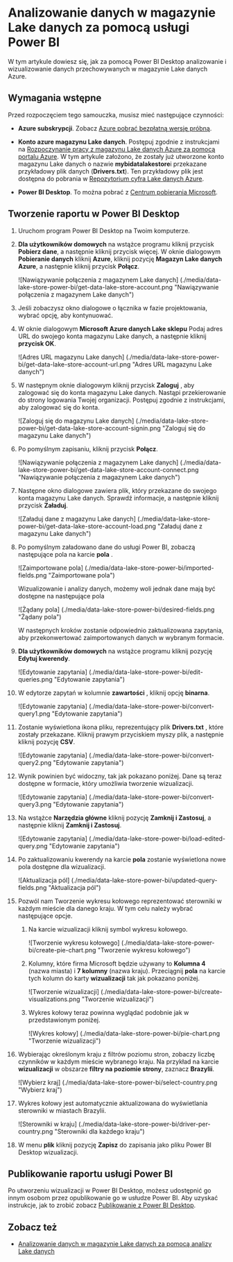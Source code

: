 <properties
   pageTitle="Analizowanie danych w magazynie Lake danych za pomocą usługi Power BI | Microsoft Azure"
   description="Analizowanie danych przechowywanych w magazynie Lake danych Azure za pomocą usługi Power BI"
   services="data-lake-store" 
   documentationCenter=""
   authors="nitinme"
   manager="jhubbard"
   editor="cgronlun"/>

<tags
   ms.service="data-lake-store"
   ms.devlang="na"
   ms.topic="article"
   ms.tgt_pltfrm="na"
   ms.workload="big-data"
   ms.date="10/05/2016"
   ms.author="nitinme"/>

# <a name="analyze-data-in-data-lake-store-by-using-power-bi"></a>Analizowanie danych w magazynie Lake danych za pomocą usługi Power BI

W tym artykule dowiesz się, jak za pomocą Power BI Desktop analizowanie i wizualizowanie danych przechowywanych w magazynie Lake danych Azure.

## <a name="prerequisites"></a>Wymagania wstępne

Przed rozpoczęciem tego samouczka, musisz mieć następujące czynności:

- **Azure subskrypcji**. Zobacz [Azure pobrać bezpłatną wersję próbną](https://azure.microsoft.com/pricing/free-trial/).

- **Konto azure magazynu Lake danych**. Postępuj zgodnie z instrukcjami na [Rozpoczynanie pracy z magazynu Lake danych Azure za pomocą portalu Azure](data-lake-store-get-started-portal.md). W tym artykule założono, że zostały już utworzone konto magazynu Lake danych o nazwie **mybidatalakestore**i przekazane przykładowy plik danych (**Drivers.txt**). Ten przykładowy plik jest dostępna do pobrania w [Repozytorium cyfra Lake danych Azure](https://github.com/Azure/usql/tree/master/Examples/Samples/Data/AmbulanceData/Drivers.txt).

- **Power BI Desktop**. To można pobrać z [Centrum pobierania Microsoft](https://www.microsoft.com/en-us/download/details.aspx?id=45331). 


## <a name="create-a-report-in-power-bi-desktop"></a>Tworzenie raportu w Power BI Desktop

1. Uruchom program Power BI Desktop na Twoim komputerze.

2. **Dla użytkowników domowych** na wstążce programu kliknij przycisk **Pobierz dane**, a następnie kliknij przycisk więcej. W oknie dialogowym **Pobieranie danych** kliknij **Azure**, kliknij pozycję **Magazyn Lake danych Azure**, a następnie kliknij przycisk **Połącz**.

    ![Nawiązywanie połączenia z magazynem Lake danych] (./media/data-lake-store-power-bi/get-data-lake-store-account.png "Nawiązywanie połączenia z magazynem Lake danych")

3. Jeśli zobaczysz okno dialogowe o łącznika w fazie projektowania, wybrać opcję, aby kontynuować.

4. W oknie dialogowym **Microsoft Azure danych Lake sklepu** Podaj adres URL do swojego konta magazynu Lake danych, a następnie kliknij **przycisk OK**.

    ![Adres URL magazynu Lake danych] (./media/data-lake-store-power-bi/get-data-lake-store-account-url.png "Adres URL magazynu Lake danych")

5. W następnym oknie dialogowym kliknij przycisk **Zaloguj** , aby zalogować się do konta magazynu Lake danych. Nastąpi przekierowanie do strony logowania Twojej organizacji. Postępuj zgodnie z instrukcjami, aby zalogować się do konta.

    ![Zaloguj się do magazynu Lake danych] (./media/data-lake-store-power-bi/get-data-lake-store-account-signin.png "Zaloguj się do magazynu Lake danych")

6. Po pomyślnym zapisaniu, kliknij przycisk **Połącz**.

    ![Nawiązywanie połączenia z magazynem Lake danych] (./media/data-lake-store-power-bi/get-data-lake-store-account-connect.png "Nawiązywanie połączenia z magazynem Lake danych")

7. Następne okno dialogowe zawiera plik, który przekazane do swojego konta magazynu Lake danych. Sprawdź informacje, a następnie kliknij przycisk **Załaduj**.

    ![Załaduj dane z magazynu Lake danych] (./media/data-lake-store-power-bi/get-data-lake-store-account-load.png "Załaduj dane z magazynu Lake danych")

8. Po pomyślnym załadowano dane do usługi Power BI, zobaczą następujące pola na karcie **pola** .

    ![Zaimportowane pola] (./media/data-lake-store-power-bi/imported-fields.png "Zaimportowane pola")

    Wizualizowanie i analizy danych, możemy woli jednak dane mają być dostępne na następujące pola

    ![Żądany pola] (./media/data-lake-store-power-bi/desired-fields.png "Żądany pola")

    W następnych kroków zostanie odpowiednio zaktualizowana zapytania, aby przekonwertować zaimportowanych danych w wybranym formacie.

9. **Dla użytkowników domowych** na wstążce programu kliknij pozycję **Edytuj kwerendy**.

    ![Edytowanie zapytania] (./media/data-lake-store-power-bi/edit-queries.png "Edytowanie zapytania")

10. W edytorze zapytań w kolumnie **zawartości** , kliknij opcję **binarna**.

    ![Edytowanie zapytania] (./media/data-lake-store-power-bi/convert-query1.png "Edytowanie zapytania")

11. Zostanie wyświetlona ikona pliku, reprezentujący plik **Drivers.txt** , które zostały przekazane. Kliknij prawym przyciskiem myszy plik, a następnie kliknij pozycję **CSV**.  

    ![Edytowanie zapytania] (./media/data-lake-store-power-bi/convert-query2.png "Edytowanie zapytania")

12. Wynik powinien być widoczny, tak jak pokazano poniżej. Dane są teraz dostępne w formacie, który umożliwia tworzenie wizualizacji.

    ![Edytowanie zapytania] (./media/data-lake-store-power-bi/convert-query3.png "Edytowanie zapytania")

13. Na wstążce **Narzędzia główne** kliknij pozycję **Zamknij i Zastosuj**, a następnie kliknij **Zamknij i Zastosuj**.

    ![Edytowanie zapytania] (./media/data-lake-store-power-bi/load-edited-query.png "Edytowanie zapytania")

14. Po zaktualizowaniu kwerendy na karcie **pola** zostanie wyświetlona nowe pola dostępne dla wizualizacji.

    ![Aktualizacja pól] (./media/data-lake-store-power-bi/updated-query-fields.png "Aktualizacja pól")

15. Pozwól nam Tworzenie wykresu kołowego reprezentować sterowniki w każdym mieście dla danego kraju. W tym celu należy wybrać następujące opcje.

    1. Na karcie wizualizacji kliknij symbol wykresu kołowego.

        ![Tworzenie wykresu kołowego] (./media/data-lake-store-power-bi/create-pie-chart.png "Tworzenie wykresu kołowego")

    2. Kolumny, które firma Microsoft będzie używany to **Kolumna 4** (nazwa miasta) i **7 kolumny** (nazwa kraju). Przeciągnij **pola** na karcie tych kolumn do karty **wizualizacji** tak jak pokazano poniżej.

        ![Tworzenie wizualizacji] (./media/data-lake-store-power-bi/create-visualizations.png "Tworzenie wizualizacji")

    3. Wykres kołowy teraz powinna wyglądać podobnie jak w przedstawionym poniżej.

        ![Wykres kołowy] (./media/data-lake-store-power-bi/pie-chart.png "Tworzenie wizualizacji")

16. Wybierając określonym kraju z filtrów poziomu stron, zobaczy liczbę czynników w każdym mieście wybranego kraju. Na przykład na karcie **wizualizacji** w obszarze **filtry na poziomie strony**, zaznacz **Brazylii**.

    ![Wybierz kraj] (./media/data-lake-store-power-bi/select-country.png "Wybierz kraj")

17. Wykres kołowy jest automatycznie aktualizowana do wyświetlania sterowniki w miastach Brazylii.

    ![Sterowniki w kraju] (./media/data-lake-store-power-bi/driver-per-country.png "Sterowniki dla każdego kraju")

18. W menu **plik** kliknij pozycję **Zapisz** do zapisania jako pliku Power BI Desktop wizualizacji.

## <a name="publish-report-to-power-bi-service"></a>Publikowanie raportu usługi Power BI

Po utworzeniu wizualizacji w Power BI Desktop, możesz udostępnić go innym osobom przez opublikowanie go w usłudze Power BI. Aby uzyskać instrukcje, jak to zrobić zobacz [Publikowanie z Power BI Desktop](https://powerbi.microsoft.com/documentation/powerbi-desktop-upload-desktop-files/).

## <a name="see-also"></a>Zobacz też

* [Analizowanie danych w magazynie Lake danych za pomocą analizy Lake danych](../data-lake-analytics/data-lake-analytics-get-started-portal.md)
